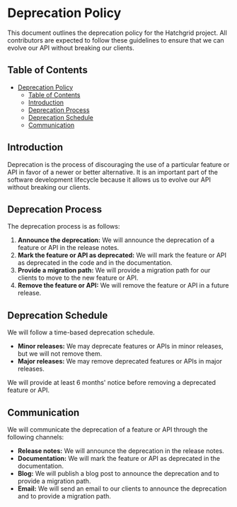 # Deprecation Policy

This document outlines the deprecation policy for the Hatchgrid project. All contributors are expected to follow these guidelines to ensure that we can evolve our API without breaking our clients.

## Table of Contents

- [Deprecation Policy](#deprecation-policy)
  - [Table of Contents](#table-of-contents)
  - [Introduction](#introduction)
  - [Deprecation Process](#deprecation-process)
  - [Deprecation Schedule](#deprecation-schedule)
  - [Communication](#communication)

## Introduction

Deprecation is the process of discouraging the use of a particular feature or API in favor of a newer or better alternative. It is an important part of the software development lifecycle because it allows us to evolve our API without breaking our clients.

## Deprecation Process

The deprecation process is as follows:

1. **Announce the deprecation:** We will announce the deprecation of a feature or API in the release notes.
2. **Mark the feature or API as deprecated:** We will mark the feature or API as deprecated in the code and in the documentation.
3. **Provide a migration path:** We will provide a migration path for our clients to move to the new feature or API.
4. **Remove the feature or API:** We will remove the feature or API in a future release.

## Deprecation Schedule

We will follow a time-based deprecation schedule.

- **Minor releases:** We may deprecate features or APIs in minor releases, but we will not remove them.
- **Major releases:** We may remove deprecated features or APIs in major releases.

We will provide at least 6 months' notice before removing a deprecated feature or API.

## Communication

We will communicate the deprecation of a feature or API through the following channels:

- **Release notes:** We will announce the deprecation in the release notes.
- **Documentation:** We will mark the feature or API as deprecated in the documentation.
- **Blog:** We will publish a blog post to announce the deprecation and to provide a migration path.
- **Email:** We will send an email to our clients to announce the deprecation and to provide a migration path.
